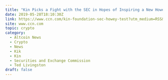 ```yaml
---
title: "Kin Picks a Fight with the SEC in Hopes of Inspiring a New Howey Test"
date: 2019-05-28T18:10:30Z
link: https://www.ccn.com/kin-foundation-sec-howey-test?utm_medium=RSS&utm_source=hune
site: www.ccn.com
topic: crypto
category:
  - Altcoin News
  - Crypto
  - News
  - Kik
  - Kin
  - Securities and Exchange Commission
  - Ted Livingston
draft: false
---
```

